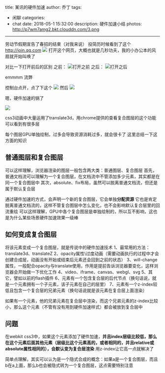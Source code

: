 title: 某讯的硬件加速
author: 乔丁
tags:
  - 闲聊
categories:
  - chat
date: 2018-05-1 15:32:00
description: 硬件加速小结
photos: http://p7wm7amg2.bkt.clouddn.com/3.png
---

劳动节假期宣告了春招的结束（对我来说）
投简历时候看到了这个 http://join.qq.com 
![](http://p7wm7amg2.bkt.clouddn.com/3.png)
打开这个网页，大概也就是几秒功夫，我的小办公本的风扇就开始叫唤了

对比一下打开前后的区别
之前：
![打开之前](http://p7wm7amg2.bkt.clouddn.com/1.png)
之后：
![打开之后](http://p7wm7amg2.bkt.clouddn.com/4.png)

emmmm  流弊

控制台点开，点了下这个
![](http://p7wm7amg2.bkt.clouddn.com/5.png)
然后
![](http://p7wm7amg2.bkt.clouddn.com/6.png)

嗯，硬件加速的锅了

![](http://p7wm7amg2.bkt.clouddn.com/9.png)

css3动画中大量运用了translate3d，用chrome提供的查看复合图层的这个功能可以看到有很多层

每个图层GPU单独绘制，过多会导致资源消耗过多，就会很卡了
这里总结一下这方面的知识

## 普通图层和复合图层
可以这样理解，浏览器渲染的图层一般包含两大类：普通图层、复合图层
首先，普通文档流可以理解为一个复合图层，在文档流中不管添加多少元素，其实都是在同一个复合图层中
其次，absolute、fix布局，虽然可以脱离普通文档流，但还是属于默认复合层

通过硬件加速的方式，会声明一个新的复合图层，它会单独**分配资源**
它也是肯定脱离普通文档流的，这样不管复合图层中怎么变化，也不会影响默认复合层里的回流重绘
可以这样理解，GPU中各个复合图层是单独绘制的，所以互不影响，这也是为什么某些场景硬件加速效果一级棒

## 如何变成复合图层
将该元素变成一个复合图层，就是传说中的硬件加速技术
1、最常用的方法：translate3d、translateZ
2、opacity属性\过度动画（需要动画执行的过程中才会创建合成层，动画没有开始或结束后元素还会回到之前的状态）
3、will-change属性，一般配合opacity与translate使用，作用是提前告诉浏览器要变化，这样浏览器会开始做一下优化工作
4、video、iframe、canvas、webgl、svg
5、其它，譬如以前的flash插件
6、元素有一个包含复合层的后代节点（换句话说，就是一个元素拥有一个子元素，该子元素在自己的层里）
7、元素有一个z-index较低且包含一个复合层的兄弟元素（换句话说就是该元素在复合层上面渲染）


如果有一个元素，他的兄弟元素在复合层中渲染，而这个兄弟元素的z-index比较小，那么这个元素（不管有没有用到硬件加速样式）都会被放到复合层中

## 问题
在webkit css3中，如果这个元素添加了硬件加速，**并且index层级比较低，那么在这个元素后面其他元素（层级比这个元素高的，或者相同的，并且relative或absolute属性相同的），会默认变为复合层渲染**
用z-index让它高一点就解决了

简单点理解，其实可以认为是一个隐式合成的概念：如果a是一个复合图层，而且b在a上面，那么b也会被隐式转为一个复合图层，这点需要特别注意